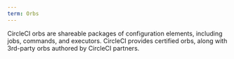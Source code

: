 ```yaml
---
term: Orbs
--- 
```


CircleCI orbs are shareable packages of configuration elements, including jobs, commands, and executors. CircleCI provides certified orbs, along with 3rd-party orbs authored by CircleCI partners.
